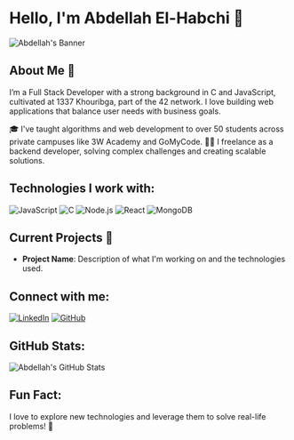 # Hello, I'm Abdellah El-Habchi 👋

![Abdellah's Banner](https://yourbannerlinkhere.com/banner.gif)

## About Me 🚀
I’m a Full Stack Developer with a strong background in C and JavaScript, cultivated at 1337 Khouribga, part of the 42 network. I love building web applications that balance user needs with business goals.

🎓 I've taught algorithms and web development to over 50 students across private campuses like 3W Academy and GoMyCode.
👨‍💻 I freelance as a backend developer, solving complex challenges and creating scalable solutions.

## Technologies I work with:
![JavaScript](https://img.shields.io/badge/-JavaScript-black?style=flat-square&logo=javascript)
![C](https://img.shields.io/badge/-C-black?style=flat-square&logo=c)
![Node.js](https://img.shields.io/badge/-Node.js-black?style=flat-square&logo=node.js)
![React](https://img.shields.io/badge/-React-black?style=flat-square&logo=react)
![MongoDB](https://img.shields.io/badge/-MongoDB-black?style=flat-square&logo=mongodb)

## Current Projects 🌱
- **Project Name**: Description of what I'm working on and the technologies used.

## Connect with me:
[![LinkedIn](https://img.shields.io/badge/-LinkedIn-black?style=flat-square&logo=linkedin&link=your-linkedin-url)](your-linkedin-url)
[![GitHub](https://img.shields.io/badge/-GitHub-black?style=flat-square&logo=github&link=your-github-url)](your-github-url)

## GitHub Stats:
![Abdellah's GitHub Stats](https://github-readme-stats.vercel.app/api?username=yourusername&show_icons=true)

## Fun Fact:
I love to explore new technologies and leverage them to solve real-life problems! 🌟

